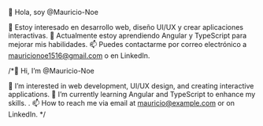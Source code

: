👋 Hola, soy @Mauricio-Noe

👀 Estoy interesado en desarrollo web, diseño UI/UX y crear aplicaciones interactivas.
🌱 Actualmente estoy aprendiendo Angular y TypeScript para mejorar mis habilidades.
📫 Puedes contactarme por correo electrónico a mauricionoe1516@gmail.com o en LinkedIn.

/*👋 Hi, I’m @Mauricio-Noe

👀 I’m interested in web development, UI/UX design, and creating interactive applications.
🌱 I’m currently learning Angular and TypeScript to enhance my skills.
.
📫 How to reach me via email at mauricio@example.com or on LinkedIn. */
